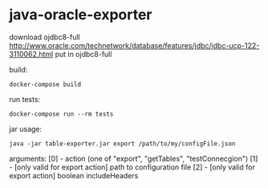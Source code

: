 # java-oracle-exporter

download ojdbc8-full http://www.oracle.com/technetwork/database/features/jdbc/jdbc-ucp-122-3110062.html
put in ojdbc8-full

build:
```
docker-compose build
```

run tests:
```
docker-compose run --rm tests
```

jar usage:
```
java -jar table-exporter.jar export /path/to/my/configFile.json
```

arguments:
[0] - action (one of "export", "getTables", "testConnecgion")
[1] - [only valid for export action] path to configuration file
[2] - [only valid for export action] boolean includeHeaders
